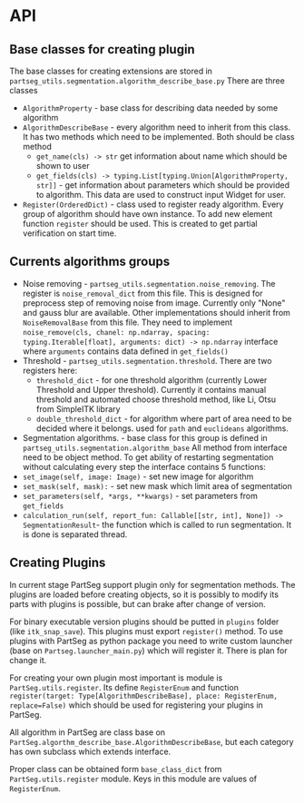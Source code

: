 # API 

## Base classes for creating plugin
The base classes for creating extensions are stored in `partseg_utils.segmentation.algorithm_describe_base.py` 
There are three classes 

  * `AlgorithmProperty` - base class for describing data needed by some algorithm
  * `AlgorithmDescribeBase` - every algorithm need to inherit from this class. It has two methods
  which need to be implemented. Both should be class method  
    * `get_name(cls) -> str` get information about name which should be shown to user
    * `get_fields(cls) -> typing.List[typing.Union[AlgorithmProperty, str]]` - get information about 
    parameters which should be provided to algorithm. This data are used to construct input Widget for user. 
  * `Register(OrderedDict)` - class used to register ready algorithm. Every group of algorithm should have 
  own instance. To add new element function `register` should be used. This is created to get partial verification
  on start time. 

## Currents algorithms groups

  * Noise removing - `partseg_utils.segmentation.noise_removing`. The register is `noise_removal_dict`
  from this file. This is designed for preprocess step of removing noise from image.
  Currently only "None" and gauss blur are available.
  Other implementations should inherit from `NoiseRemovalBase` from this file.
  They need to implement `noise_remove(cls, chanel: np.ndarray, spacing: typing.Iterable[float], arguments: dict) -> np.ndarray`
  interface where `arguments` contains data defined in `get_fields()` 
  * Threshold - `partseg_utils.segmentation.threshold`. There are two registers here:
    * `threshold_dict` - for one threshold algorithm (currently Lower Threshold and Upper threshold).
    Currently it contains manual threshold and automated choose threshold method, like Li, Otsu from SimpleITK library
    * `double_threshold_dict` - for algorithm where part of area need to be decided where it belongs.
    used for `path` and `euclideans` algorithms.
  * Segmentation algorithms. - base class for this group is defined in `partseg_utils.segmentation.algorithm_base`
  All method from interface need to be object method.
  To get ability of restarting segmentation without calculating every step the interface contains 5 functions:
  * `set_image(self, image: Image)` - set new image for algorithm
  * `set_mask(self, mask):` - set new mask which limit area of segmentation
  * `set_parameters(self, *args, **kwargs)` - set parameters from `get_fields` 
  * `calculation_run(self, report_fun: Callable[[str, int], None]) -> SegmentationResult`- 
  the function which is called to run segmentation. It is done is separated thread. 

    

## Creating Plugins
In current stage PartSeg support plugin only for segmentation methods.
The plugins are loaded before creating objects, so it is possibly to modify its parts with plugins is possible, 
but can brake after change of version.

For binary executable version plugins should be putted in `plugins` folder (like `itk_snap_save`). 
This plugins must export `register()` method. 
To use plugins with PartSeg as python package you need to write custom launcher (base on `Partseg.launcher_main.py`) 
which will register it. There is plan for change it. 

For creating your own plugin most important is module is `PartSeg.utils.register`. Its define `RegisterEnum` and 
function `register(target: Type[AlgorithmDescribeBase], place: RegisterEnum, replace=False)` which should be used 
for registering your plugins in PartSeg. 

All algorithm in PartSeg are class base on `PartSeg.algorthm_describe_base.AlgorithmDescribeBase`, 
but each category has own subclass which extends interface.

Proper class can be obtained form `base_class_dict` from `PartSeg.utils.register` module. Keys in this module are 
values of `RegisterEnum`.